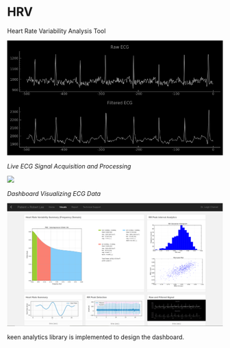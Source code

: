 # HRV
Heart Rate Variability Analysis Tool

![](https://raw.githubusercontent.com/HRVpad/HRV/master/Figures/ECG%20filtering.png)

*Live ECG Signal Acquisition and Processing*

![](https://github.com/HRVpad/HRV/blob/master/Figures/Live%20ECG.gif?raw=true)

*Dashboard Visualizing ECG Data*

![](https://github.com/HRVpad/HRV/blob/master/Dashboard/images/GUI1.PNG?raw=true)

keen analytics library is implemented to design the dashboard.

